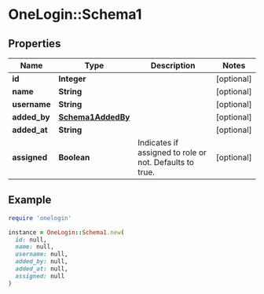 # OneLogin::Schema1

## Properties

| Name | Type | Description | Notes |
| ---- | ---- | ----------- | ----- |
| **id** | **Integer** |  | [optional] |
| **name** | **String** |  | [optional] |
| **username** | **String** |  | [optional] |
| **added_by** | [**Schema1AddedBy**](Schema1AddedBy.md) |  | [optional] |
| **added_at** | **String** |  | [optional] |
| **assigned** | **Boolean** | Indicates if assigned to role or not. Defaults to true. | [optional] |

## Example

```ruby
require 'onelogin'

instance = OneLogin::Schema1.new(
  id: null,
  name: null,
  username: null,
  added_by: null,
  added_at: null,
  assigned: null
)
```

